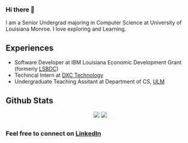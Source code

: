

<html>
            <p align="center">
            <h3> Hi there 👋 </h3>
                  I am a Senior Undergrad majoring in Computer Science at University of Louisiana Monroe. I love exploring and Learning.
            </p>
</html>



 ## Experiences
<html>
            <ul>
                        <li>Software Developer at IBM Louisiana Economic Development Grant (formerly <a href="">LSBDC</a>)</li>
                        <li>Techincal Intern at <a href="">DXC Technology</a></li>
                        <li>Undergraduate Teaching Assitant at Department of CS, <a href="https://www.ulm.edu/">ULM</a></li>
            </ul>            
            
</html>

## Github Stats

<html>
            <p align="center">
                  <img src="https://github-readme-stats.vercel.app/api?username=NIrajan-15&count_private=true&show_icons=true&theme=radical&line_height=24&hide=stars"                     />
                  <img src="https://github-readme-stats.vercel.app/api/top-langs/?username=NIrajan-15&langs_count=6&layout=compact&line_height=40" />
                        
            
</html>



##

### Feel free to connect on [LinkedIn](https://www.linkedin.com/in/nirajan-sangraula/)  
           
<!--
**NIrajan-15/NIrajan-15** is a ✨ _special_ ✨ repository because its `README.md` (this file) appears on your GitHub profile.

Here are some ideas to get you started:

- 🔭 I’m currently working on ...
- 🌱 I’m currently learning ...
- 👯 I’m looking to collaborate on ...
- 🤔 I’m looking for help with ...
- 💬 Ask me about ...
- 📫 How to reach me: ...
- 😄 Pronouns: ...
- ⚡ Fun fact: ...
-->            
